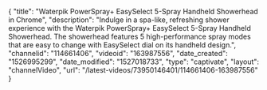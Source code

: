 {
    "title": "Waterpik PowerSpray+ EasySelect 5-Spray Handheld Showerhead in Chrome",
    "description": "Indulge in a spa-like, refreshing shower experience with the Waterpik PowerSpray+ EasySelect 5-Spray Handheld Showerhead. The showerhead features 5 high-performance spray modes that are easy to change with EasySelect dial on its handheld design.",
    "channelid": "114661406",
    "videoid": "163987556",
    "date_created": "1526995299",
    "date_modified": "1527018733",
    "type": "captivate",
    "layout": "channelVideo",
    "url": "\/latest-videos\/73950146401\/114661406-163987556"
}